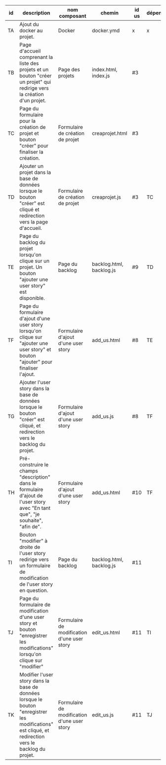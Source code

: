 | id | description | nom composant | chemin | id us | dépendances |
|----|------------|---------------|--------|-------|-------------|
| TA | Ajout du docker au projet. | Docker  |  docker.ymd   |  x   |  x   |
| TB | Page d'accueil comprenant la liste des projets et un bouton "créer un projet" qui redirige vers la création d'un projet. | Page des projets |  index.html, index.js | #3 |      |
| TC | Page du formulaire pour la création de projet et bouton "créer" pour finaliser la création. | Formulaire de création de projet | creaprojet.html  | #3 |  |
| TD | Ajouter un projet dans la base de données lorsque le bouton "créer" est cliqué et redirection vers la page d'accueil. | Formulaire de création de projet | creaprojet.js  | #3  | TC |
| TE | Page du backlog du projet lorsqu'on clique sur un projet. Un bouton "ajouter une user story" est disponible. | Page du backlog | backlog.html, backlog.js| #9 | TD |
| TF | Page du formulaire d'ajout d'une user story lorsqu'on clique sur "ajouter une user story" et bouton "ajouter" pour finaliser l'ajout. | Formulaire d'ajout d'une user story | add_us.html | #8 | TE  |
| TG | Ajouter l'user story dans la base de données lorsque le bouton "créer" est cliqué, et redirection vers le backlog du projet.  | Formulaire d'ajout d'une user story | add_us.js | #8 | TF |
| TH | Pré-construire le champs "description" dans le formulaire d'ajout de l'user story avec "En tant que", "je souhaite", "afin de". | Formulaire d'ajout d'une user story | add_us.html | #10 | TF |
| TI | Bouton "modifier" à droite de l'user story redirige vers un formulaire de modification de l'user story en question. | Page du backlog | backlog.html, backlog.js |  #11  |  |
| TJ | Page du formulaire de modification d'une user story et bouton "enregistrer les modifications" lorsqu'on clique sur "modifier" | Formulaire de modification d'une user story | edit_us.html | #11 | TI |
| TK | Modifier l'user story dans la base de données lorsque le bouton "enregistrer les modifications" est cliqué, et redirection vers le backlog du projet.  | Formulaire de modification d'une user story | edit_us.js | #11 | TJ  ||

<!--
us : #3 (création projet), #8(ajout us),#10(us pré faite),#11(modif us) -->
